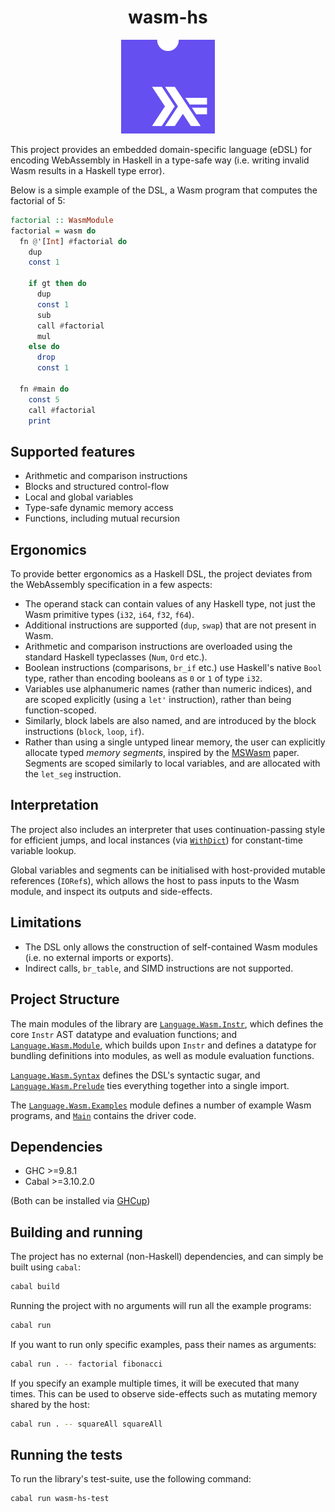 <!-- markdownlint-disable first-line-heading -->

<div align="center">
  <h1>wasm-hs</h1>

  <img src="assets/logo.png" alt="wasm-hs Logo" width="150" height="150"/>
</div>

This project provides an embedded domain-specific language (eDSL) for encoding WebAssembly in Haskell in a type-safe way (i.e. writing invalid Wasm results in a Haskell type error).

Below is a simple example of the DSL, a Wasm program that computes the factorial of 5:

```haskell
factorial :: WasmModule
factorial = wasm do
  fn @'[Int] #factorial do
    dup
    const 1

    if gt then do
      dup
      const 1
      sub
      call #factorial
      mul
    else do
      drop
      const 1

  fn #main do
    const 5
    call #factorial
    print
```

## Supported features

* Arithmetic and comparison instructions
* Blocks and structured control-flow
* Local and global variables
* Type-safe dynamic memory access
* Functions, including mutual recursion

## Ergonomics

To provide better ergonomics as a Haskell DSL, the project deviates from the WebAssembly specification in a few aspects:

* The operand stack can contain values of any Haskell type, not just the Wasm primitive types (`i32`, `i64`, `f32`, `f64`).
* Additional instructions are supported (`dup`, `swap`) that are not present in Wasm.
* Arithmetic and comparison instructions are overloaded using the standard Haskell typeclasses (`Num`, `Ord` etc.).
* Boolean instructions (comparisons, `br_if` etc.) use Haskell's native `Bool` type, rather than encoding booleans as `0` or `1` of type `i32`.
* Variables use alphanumeric names (rather than numeric indices), and are scoped explicitly (using a `let'` instruction), rather than being function-scoped.
* Similarly, block labels are also named, and are introduced by the block instructions (`block`, `loop`, `if`).
* Rather than using a single untyped linear memory, the user can explicitly allocate typed _memory segments_, inspired by the [MSWasm](https://dl.acm.org/doi/10.1145/3571208) paper. Segments are scoped similarly to local variables, and are allocated with the `let_seg` instruction.

## Interpretation

The project also includes an interpreter that uses continuation-passing style for efficient jumps, and local instances (via [`WithDict`](https://hackage.haskell.org/package/base/docs/GHC-Exts.html#t:WithDict)) for constant-time variable lookup.

Global variables and segments can be initialised with host-provided mutable references (`IORef`s), which allows the host to pass inputs to the Wasm module, and inspect its outputs and side-effects.

## Limitations

* The DSL only allows the construction of self-contained Wasm modules (i.e. no external imports or exports).
* Indirect calls, `br_table`, and SIMD instructions are not supported.

## Project Structure

The main modules of the library are [`Language.Wasm.Instr`](src/Language/Wasm/Instr.hs), which defines the core `Instr` AST datatype and evaluation functions; and [`Language.Wasm.Module`](src/Language/Wasm/Module.hs), which builds upon `Instr` and defines a datatype for bundling definitions into modules, as well as module evaluation functions.

[`Language.Wasm.Syntax`](src/Language/Wasm/Syntax.hs) defines the DSL's syntactic sugar, and [`Language.Wasm.Prelude`](src/Language/Wasm/Prelude.hs) ties everything together into a single import.

The [`Language.Wasm.Examples`](src/Language/Wasm/Examples.hs) module defines a number of example Wasm programs, and [`Main`](app/Main.hs) contains the driver code.

## Dependencies

* GHC >=9.8.1
* Cabal >=3.10.2.0

(Both can be installed via [GHCup](https://www.haskell.org/ghcup/))

## Building and running

The project has no external (non-Haskell) dependencies, and can simply be built using `cabal`:

```sh
cabal build
```

Running the project with no arguments will run all the example programs:

```sh
cabal run
```

If you want to run only specific examples, pass their names as arguments:

```sh
cabal run . -- factorial fibonacci
```

If you specify an example multiple times, it will be executed that many times. This can be used to observe side-effects such as mutating memory shared by the host:

```sh
cabal run . -- squareAll squareAll
```

## Running the tests

To run the library's test-suite, use the following command:

```sh
cabal run wasm-hs-test
```

